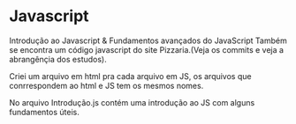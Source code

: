# Javascript

Introdução ao Javascript
&
Fundamentos avançados do JavaScript
Também se encontra um código javascript do site Pizzaria.(Veja os commits e veja a abrangênçia dos estudos).

Criei um arquivo em html pra cada arquivo em JS, os arquivos que conrrespondem ao html e JS
tem os mesmos nomes.

No arquivo Introdução.js contém uma introdução ao JS com alguns fundamentos úteis.



